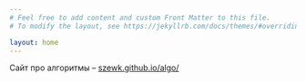 ```yaml
---
# Feel free to add content and custom Front Matter to this file.
# To modify the layout, see https://jekyllrb.com/docs/themes/#overriding-theme-defaults

layout: home
---
```


Сайт про алгоритмы – [szewk.github.io/algo/](https://szewk.github.io/algo/)

